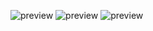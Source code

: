 ![preview](https://github.com/xnejed07/PhysioCrate/blob/master/PhysioCrate_SignalPlant_toolbox-page-001.jpg)
![preview](https://github.com/xnejed07/PhysioCrate/blob/master/PhysioCrate_SignalPlant_toolbox-page-002.jpg)
![preview](https://github.com/xnejed07/PhysioCrate/blob/master/PhysioCrate_SignalPlant_toolbox-page-003.jpg)